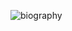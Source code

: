 ![biography](https://github.com/chrishough/chrishough/blob/main/assets/biography.gif)
      
<!--

How did I make this video?

1. I made my video with https://codesandbox.io/s/github-profile-forked-6bbqx
2. Then I recorded my screen to gif on Mac with Quicktime and converted it to a gif
3. brew install ffmpeg
4. brew install gifsicle
5. ffmpeg -i 20210819-biography-1080.mov -vf "fps=10,scale=840:-1:flags=lanczos,split[s0][s1];[s0]palettegen[p];[s1][p]paletteuse" -loop 0 biography.gif

More great examples can be found here: https://github.com/abhisheknaiidu/awesome-github-profile-readme
-->



